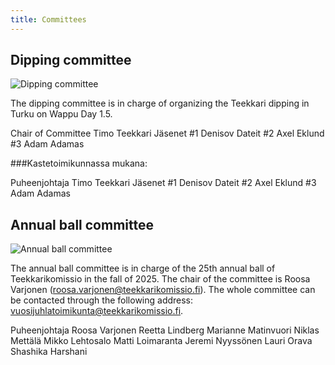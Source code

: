```yaml
---
title: Committees
---
```

## Dipping committee

![Dipping committee](/toimikunnat/cb3a3656.jpg)

The dipping committee is in charge of organizing the Teekkari dipping in Turku on Wappu Day 1.5.

Chair of Committee Timo Teekkari
Jäsenet
#1 Denisov Dateit
#2 Axel Eklund
#3 Adam Adamas

###Kastetoimikunnassa mukana:

Puheenjohtaja Timo Teekkari
Jäsenet
#1 Denisov Dateit
#2 Axel Eklund
#3 Adam Adamas

## Annual ball committee


![Annual ball committee](/toimikunnat/_hyt9397.jpg)

The annual ball committee is in charge of the 25th annual ball of Teekkarikomissio in the fall of 2025. The chair of the committee is Roosa Varjonen (roosa.varjonen@teekkarikomissio.fi). The whole committee can be contacted through the following address: vuosijuhlatoimikunta@teekkarikomissio.fi.

Puheenjohtaja Roosa Varjonen
Reetta Lindberg
Marianne Matinvuori
Niklas Mettälä
Mikko Lehtosalo
Matti Loimaranta
Jeremi Nyyssönen
Lauri Orava
Shashika Harshani
